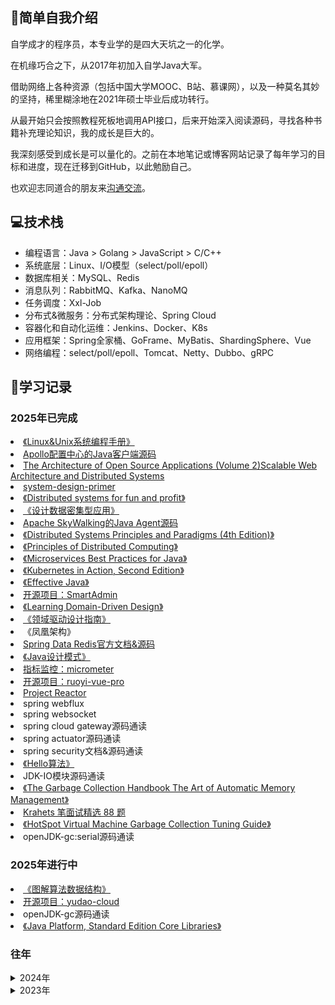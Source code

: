 ## 🙋简单自我介绍
自学成才的程序员，本专业学的是四大天坑之一的化学。

在机缘巧合之下，从2017年初加入自学Java大军。

借助网络上各种资源（包括中国大学MOOC、B站、慕课网），以及一种莫名其妙的坚持，稀里糊涂地在2021年硕士毕业后成功转行。

从最开始只会按照教程死板地调用API接口，后来开始深入阅读源码，寻找各种书籍补充理论知识，我的成长是巨大的。

我深刻感受到成长是可以量化的。之前在本地笔记或博客网站记录了每年学习的目标和进度，现在迁移到GitHub，以此勉励自己。

也欢迎志同道合的朋友来[沟通交流](https://github.com/Xianhuii/Xianhuii/issues)。

## 💻技术栈
- 编程语言：Java > Golang > JavaScript > C/C++
- 系统底层：Linux、I/O模型（select/poll/epoll）
- 数据库相关：MySQL、Redis
- 消息队列：RabbitMQ、Kafka、NanoMQ
- 任务调度：Xxl-Job
- 分布式&微服务：分布式架构理论、Spring Cloud
- 容器化和自动化运维：Jenkins、Docker、K8s
- 应用框架：Spring全家桶、GoFrame、MyBatis、ShardingSphere、Vue
- 网络编程：select/poll/epoll、Tomcat、Netty、Dubbo、gRPC


## 📅学习记录
### 2025年已完成
<li><a href="https://book.douban.com/subject/25809330/">《Linux&Unix系统编程手册》</a></li>
<li><a href="https://github.com/Xianhuii/apollo-java">Apollo配置中心的Java客户端源码</a></li>
<li><a href="https://aosabook.org/en/v2/distsys.html">The Architecture of Open Source Applications (Volume 2)Scalable Web Architecture and Distributed Systems</a></li>
<li><a href="https://github.com/Xianhuii/system-design-primer/blob/master/README-zh-Hans.md">system-design-primer</a></li>
<li><a href="https://book.mixu.net/distsys/single-page.html">《Distributed systems for fun and profit》</a></li>
<li><a href="https://book.douban.com/subject/27154352/">《设计数据密集型应用》</a></li>
<li><a href="https://github.com/Xianhuii/skywalking-java">Apache SkyWalking的Java Agent源码</a></li>
<li><a href="http://barbie.uta.edu/~jli/Resources/MapReduce&Hadoop/Distributed%20Systems%20Principles%20and%20Paradigms.pdf">《Distributed Systems Principles and Paradigms (4th Edition)》</a></li>
<li><a href="https://disco.ethz.ch/courses/podc_allstars/lecture/podc.pdf">《Principles of Distributed Computing》</a></li>
<li><a href="https://github.com/Xianhuii/skywalking-java](https://www.redbooks.ibm.com/redbooks/pdfs/sg248357.pdf">《Microservices Best Practices for Java》</a></li>
<li><a href="https://book.douban.com/subject/34986745/">《Kubernetes in Action, Second Edition》</a></li>
<li><a href="https://book.douban.com/subject/27047716/">《Effective Java》</a></li>
<li><a href="https://github.com/1024-lab/smart-admin">开源项目：SmartAdmin</a></li>
<li><a href="https://book.douban.com/subject/35470134/">《Learning Domain-Driven Design》</a></li>
<li><a href="https://ddd-fans.github.io/ddd-guideline/main.html">《领域驱动设计指南》</a></li>
<li>《凤凰架构》</li>
<li><a href="https://docs.spring.io/spring-data/redis/reference/index.html">Spring Data Redis官方文档&源码</a></li>
<li><a href="https://book.douban.com/subject/30173863/">《Java设计模式》</a></li>
<li><a href="https://github.com/micrometer-metrics/micrometer">指标监控：micrometer</a></li>
<li><a href="https://github.com/Xianhuii/ruoyi-vue-pro">开源项目：ruoyi-vue-pro</a></li>
<li><a href="https://github.com/Xianhuii/reactor-core">Project Reactor</a></li>
<li>spring webflux</li>
<li>spring websocket</li>
<li>spring cloud gateway源码通读</li>
<li>spring actuator源码通读</li>
<li>spring security文档&源码通读</li>
<li><a href="https://www.hello-algo.com/chapter_hello_algo/">《Hello算法》</a></li>
<li>JDK-IO模块源码通读</li>
<li><a href="https://book.douban.com/subject/6809987/">《The Garbage Collection Handbook The Art of Automatic Memory Management》</a></li>
<li><a href="https://leetcode.cn/studyplan/selected-coding-interview/">Krahets 笔面试精选 88 题</a></li>
<li><a href="https://docs.oracle.com/en/java/javase/24/gctuning/hotspot-virtual-machine-garbage-collection-tuning-guide.pdf">《HotSpot Virtual Machine Garbage Collection
Tuning Guide》</a></li>
<li>openJDK-gc:serial源码通读</li>

### 2025年进行中
<li><a href="https://leetcode.cn/leetbook/read/illustration-of-algorithm/55187i/">《图解算法数据结构》</a></li>
<li><a href="https://github.com/Xianhuii/yudao-cloud">开源项目：yudao-cloud</a></li>
<li>openJDK-gc源码通读</li>
<li><a href="https://docs.oracle.com/en/java/javase/24/core/java-core-libraries-developer-guide.pdf">《Java Platform, Standard Edition Core Libraries》</a></li>

### 往年
<details>
<summary>2024年</summary>
  <li>Spring全家桶：重新梳理Spring -> Spring Boot -> Spring Cloud核心源码。</li>
  <li>Spring Boot内嵌Tomcat</li>
  <li>Docker</li>
  <li>RabbitMQ</li>
  <li>Java NIO</li>
  <li> Redis源码、《Redis设计与实现》</li>
  <li>《C程序设计语言》</li>
  <li>Netty源码</li>
  <li>MySQL</li>
  <li>《凤凰架构》</li>
  <li>《Go语言从入门到进阶实战》、《Go语言高级编程》</li>
  <li>《鸟哥的Linux私房菜-基础学习篇》</li>
  <li>ShardingSphere</li>
  <li>《自己动手写Java虚拟机》</li>
  <li>Vue.js源码</li>
  <li>Dubbo源码</li>
  <li>MySQL源码</li>
  <li>Xxl-Job源码</li>
  <li>Spring全家桶源码：Spring Framework、Spring Boot、Spring Cloud Common</li>
  <li>Sentinel</li>
  <li>SkyWalking</li>
  <li>Nginx</li>
  <li>《微服务架构设计模式》</li>
  <li>SeaTa</li>
</details>
<details>
<summary>2023年</summary>
  <li><a href="https://www.cnblogs.com/Xianhuii/category/1971111.html">Spring Core中Spring IoC和AOP的相关官方文档和源码</a></li>
  <li><a href="https://www.cnblogs.com/Xianhuii/category/2261873.html">Spring Data Access中事务的相关官方文档和源码</a></li>
  <li><a href="https://www.cnblogs.com/Xianhuii/category/2254144.html">Spring Web MVC官方文档和相关源码</a></li>
  <li><a href="https://www.cnblogs.com/Xianhuii/category/2272475.html">Spring Boot核心官方文档和源码</a></li>
  <li><a href="https://www.cnblogs.com/Xianhuii/category/2335157.html">Mybatis源码</a></li>
  <li>Spring Cloud Commons</li>
  <li>Netty</li>
  <li>Shiro：官方文档（授权、鉴权、加密、缓存）</li>
  <li>MySQL：《Understanding MySQL internals》（MySQL的基础架构）、《MySQL是怎样运行的：从根儿上理解MySQL》</li>
  <li>Log4j2 & Slf4j：官方文档（Appender、Layout、异步）</li>
  <li>Kafka：官方文档、Kafka权威指南（第2版）、Apache Kafka源码剖析、深入理解Kafka 核心设计与实践原理</li>
</details>
